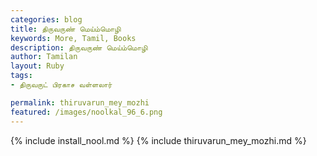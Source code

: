 ```yaml
---  
categories: blog  
title: திருவருண் மெய்ம்மொழி
keywords: More, Tamil, Books  
description: திருவருண் மெய்ம்மொழி
author: Tamilan  
layout: Ruby  
tags:     
- திருவருட் பிரகாச வள்ளலார்

permalink: thiruvarun_mey_mozhi  
featured: /images/noolkal_96_6.png  
---  
```

{% include install_nool.md %} 
{% include thiruvarun_mey_mozhi.md %} 
